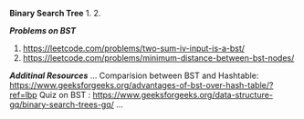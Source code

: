 **Binary Search Tree**
1. 
2. 


***Problems on BST***
1. https://leetcode.com/problems/two-sum-iv-input-is-a-bst/ 
2. https://leetcode.com/problems/minimum-distance-between-bst-nodes/



***Additinal Resources***
...
Comparision between BST and Hashtable: https://www.geeksforgeeks.org/advantages-of-bst-over-hash-table/?ref=lbp
Quiz on BST : https://www.geeksforgeeks.org/data-structure-gq/binary-search-trees-gq/
...
